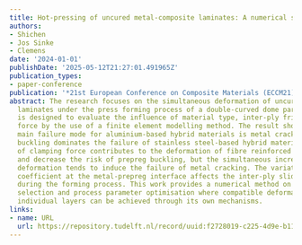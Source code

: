 ```yaml
---
title: Hot-pressing of uncured metal-composite laminates: A numerical study on simultaneous deformation
authors:
- Shichen
- Jos Sinke
- Clemens
date: '2024-01-01'
publishDate: '2025-05-12T21:27:01.491965Z'
publication_types:
- paper-conference
publication: '*21st European Conference on Composite Materials (ECCM21)*'
abstract: The research focuses on the simultaneous deformation of uncured metal-composite
  laminates under the press forming process of a double-curved dome part. The study
  is designed to evaluate the influence of material type, inter-ply friction and clamping
  force by the use of a finite element modelling method. The result shows that the
  main failure mode for aluminium-based hybrid materials is metal cracking while prepreg
  buckling dominates the failure of stainless steel-based hybrid materials. The increase
  of clamping force contributes to the deformation of fibre reinforced prepreg layer
  and decrease the risk of prepreg buckling, but the simultaneous increase of plastic
  deformation tends to induce the failure of metal cracking. The variation of friction
  coefficient at the metal-prepreg interface affects the inter-ply sliding displacement
  during the forming process. This work provides a numerical method on the material
  selection and process parameter optimisation where compatible deformation of the
  individual layers can be achieved through its own mechanisms.
links:
- name: URL
  url: https://repository.tudelft.nl/record/uuid:f2728019-c225-4d9e-b110-1a60e9744cb2
---
```

